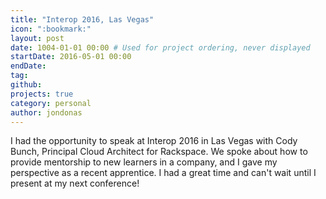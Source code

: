 ```yaml
---
title: "Interop 2016, Las Vegas"
icon: ":bookmark:"
layout: post
date: 1004-01-01 00:00 # Used for project ordering, never displayed
startDate: 2016-05-01 00:00
endDate: 
tag:
github:
projects: true
category: personal
author: jondonas
---
```


I had the opportunity to speak at Interop 2016 in Las Vegas with Cody Bunch, Principal Cloud Architect for Rackspace. We spoke about how to provide mentorship to new learners in a company, and I gave my perspective as a recent apprentice. I had a great time and can't wait until I present at my next conference!

